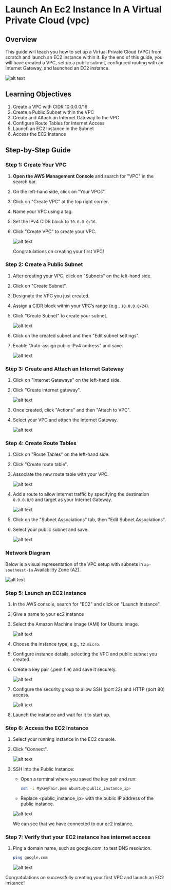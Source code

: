 # Launch An Ec2 Instance In A Virtual Private Cloud (vpc)

## Overview
This guide will teach you how to set up a Virtual Private Cloud (VPC) from scratch and launch an EC2 instance within it. By the end of this guide, you will have created a VPC, set up a public subnet, configured routing with an Internet Gateway, and launched an EC2 instance.

![alt text](https://raw.githubusercontent.com/AhnafNabil/poridhi.io.intern/main/AWS%20networking%20lab/lab%2001/images/lab-01-diagram.png)

## Learning Objectives
1. Create a VPC with CIDR 10.0.0.0/16
2. Create a Public Subnet within the VPC
3. Create and Attach an Internet Gateway to the VPC
4. Configure Route Tables for Internet Access
5. Launch an EC2 Instance in the Subnet
6. Access the EC2 Instance

## Step-by-Step Guide

### Step 1: Create Your VPC
1. **Open the AWS Management Console** and search for "VPC" in the search bar.
2. On the left-hand side, click on "Your VPCs".
3. Click on "Create VPC" at the top right corner.
4. Name your VPC using a tag.
5. Set the IPv4 CIDR block to `10.0.0.0/16`.
6. Click "Create VPC" to create your VPC.
   
   ![alt text](https://raw.githubusercontent.com/AhnafNabil/poridhi.io.intern/main/AWS%20networking%20lab/lab%2001/images/vpc-01.png)

   Congratulations on creating your first VPC!

### Step 2: Create a Public Subnet
1. After creating your VPC, click on "Subnets" on the left-hand side.
2. Click on "Create Subnet".
3. Designate the VPC you just created.
4. Assign a CIDR block within your VPC’s range (e.g., `10.0.0.0/24`).
5. Click "Create Subnet" to create your subnet.

   ![alt text](https://raw.githubusercontent.com/AhnafNabil/poridhi.io.intern/main/AWS%20networking%20lab/lab%2001/images/vpc-02.png)

5. Click on the created subnet and then "Edit subnet settings".
6. Enable "Auto-assign public IPv4 address" and save.

   <!-- ![Enable Auto-assign IPv4](image) -->
   ![alt text](https://raw.githubusercontent.com/AhnafNabil/poridhi.io.intern/main/AWS%20networking%20lab/lab%2001/images/vpc-03.png)

### Step 3: Create and Attach an Internet Gateway
1. Click on "Internet Gateways" on the left-hand side.
2. Click "Create internet gateway".

   <!-- ![Create Internet Gateway](image) -->
   ![alt text](https://raw.githubusercontent.com/AhnafNabil/poridhi.io.intern/main/AWS%20networking%20lab/lab%2001/images/vpc-04.png)

3. Once created, click "Actions" and then "Attach to VPC".
4. Select your VPC and attach the Internet Gateway.

   ![alt text](https://raw.githubusercontent.com/AhnafNabil/poridhi.io.intern/main/AWS%20networking%20lab/lab%2001/images/vpc-05.png)

### Step 4: Create Route Tables
1. Click on "Route Tables" on the left-hand side.
2. Click "Create route table".
3. Associate the new route table with your VPC.

   <!-- ![Create Route Table](image) -->
   ![alt text](https://raw.githubusercontent.com/AhnafNabil/poridhi.io.intern/main/AWS%20networking%20lab/lab%2001/images/vpc-06.png)

4. Add a route to allow internet traffic by specifying the destination `0.0.0.0/0` and target as your Internet Gateway.

   <!-- ![Add Route](image) -->
   ![alt text](https://raw.githubusercontent.com/AhnafNabil/poridhi.io.intern/main/AWS%20networking%20lab/lab%2001/images/vpc-07.png)

5. Click on the "Subnet Associations" tab, then "Edit Subnet Associations".
6. Select your public subnet and save.

   <!-- ![Associate Subnet](image) -->
   ![alt text](https://raw.githubusercontent.com/AhnafNabil/poridhi.io.intern/main/AWS%20networking%20lab/lab%2001/images/vpc-08.png)


### Network Diagram
Below is a visual representation of the VPC setup with subnets in `ap-southeast-1a` Availability Zone (AZ).

   <!-- ![VPC Network Diagram](image) -->
   ![alt text](https://raw.githubusercontent.com/AhnafNabil/poridhi.io.intern/main/AWS%20networking%20lab/lab%2001/images/vpc-09.png)


### Step 5: Launch an EC2 Instance
1. In the AWS console, search for "EC2" and click on "Launch Instance".
2. Give a name to your ec2 instance
3. Select the Amazon Machine Image (AMI) for Ubuntu image.

   ![alt text](https://raw.githubusercontent.com/AhnafNabil/poridhi.io.intern/main/AWS%20networking%20lab/lab%2001/images/vpc-10.png)

3. Choose the instance type, e.g., `t2.micro`.
4. Configure instance details, selecting the VPC and public subnet you created.
5. Create a key pair (.pem file) and save it securely.

   <!-- ![Create Key Pair](image) -->
   ![alt text](https://raw.githubusercontent.com/AhnafNabil/poridhi.io.intern/main/AWS%20networking%20lab/lab%2001/images/vpc-11.png)

6. Configure the security group to allow SSH (port 22) and HTTP (port 80) access.

   ![alt text](https://raw.githubusercontent.com/AhnafNabil/poridhi.io.intern/main/AWS%20networking%20lab/lab%2001/images/vpc-12.png)

7. Launch the instance and wait for it to start up.

### Step 6: Access the EC2 Instance
1. Select your running instance in the EC2 console.
2. Click "Connect".

   <!-- ![Connect to Instance](image) -->
   ![alt text](https://raw.githubusercontent.com/AhnafNabil/poridhi.io.intern/main/AWS%20networking%20lab/lab%2001/images/vpc-13.png)

3. SSH into the Public Instance:
   - Open a terminal where you saved the key pair and run:
     
     ```sh
     ssh -i MyKeyPair.pem ubuntu@<public_instance_ip>
     ```
     
   - Replace <public_instance_ip> with the public IP address of the public instance.

   ![alt text](https://raw.githubusercontent.com/AhnafNabil/poridhi.io.intern/main/AWS%20networking%20lab/lab%2001/images/vpc-14.png)

   We can see that we have connected to our ec2 instance.

### Step 7: Verify that your EC2 instance has internet access

1. Ping a domain name, such as google.com, to test DNS resolution.

   ```sh
   ping google.com
   ```

   ![alt text](https://raw.githubusercontent.com/AhnafNabil/poridhi.io.intern/main/AWS%20networking%20lab/lab%2001/images/vpc-15.png)

Congratulations on successfully creating your first VPC and launch an EC2 instance!
